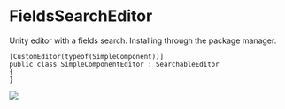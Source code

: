 # FieldsSearchEditor
Unity editor with a fields search. Installing through the package manager.

```
[CustomEditor(typeof(SimpleComponent))]
public class SimpleComponentEditor : SearchableEditor
{
}
```

<img src="https://i.gyazo.com/dc15bfde1b48c4286aa7a810ca863bce.gif"/> 
